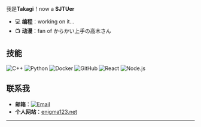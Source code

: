 我是**Takagi**！now a **SJTUer**

- 💻 **编程**：working on it...
- 📺 **动漫**：fan of からかい上手の高木さん

## 技能

![C++](https://img.shields.io/badge/C++-blue.svg)
![Python](https://img.shields.io/badge/Python-blue.svg)
![Docker](https://img.shields.io/badge/Docker-blue.svg)
![GitHub](https://img.shields.io/badge/GitHub-black.svg)
![React](https://img.shields.io/badge/React-blue.svg)
![Node.js](https://img.shields.io/badge/Node.js-green.svg)

## 联系我

- **邮箱**：[![Email](https://img.shields.io/badge/Email-caoyilu1122%40gmail.com-blue.svg)](mailto:caoyilu1122@gmail.com)
- **个人网站**：[enigma123.net](http://www.enigma123.net)

---
